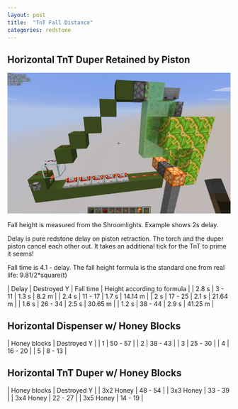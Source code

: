 ```yaml
---
layout: post
title:  "TnT Fall Distance"
categories: redstone
---
```


## Horizontal TnT Duper Retained by Piston

![Duper retained by piston](/assets/tnt-fall-height/duper-piston.jpg)

Fall height is measured from the Shroomlights.  Example shows 2s delay.

Delay is pure redstone delay on piston retraction.  The torch
and the duper piston cancel each other out.  It takes an additional
tick for the TnT to prime it seems!

Fall time is 4.1 - delay.  The fall height formula is the standard
one from real life:  9.81/2*square(t)

| Delay | Destroyed Y | Fall time | Height according to formula |
| 2.8 s | 3 - 11 | 1.3 s | 8.2 m |
| 2.4 s | 11 - 17 | 1.7 s | 14.14 m |
| 2 s | 17 - 25 | 2.1 s | 21.64 m |
| 1.6 s | 26 - 34 | 2.5 s | 30.65 m |
| 1.2 s | 38 - 44 | 2.9 s | 41.25 m |


## Horizontal Dispenser w/ Honey Blocks

| Honey blocks | Destroyed Y |
| 1  | 50 - 57 |
| 2 | 38 - 43 |
| 3 | 25 - 30 |
| 4 | 16 - 20 |
| 5 | 8 - 13 |


## Horizontal TnT Duper w/ Honey Blocks

| Honey blocks | Destroyed Y |
| 3x2 Honey | 48 - 54 |
| 3x3 Honey | 33 - 39 |
| 3x4 Honey | 22 - 27 |
| 3x5 Honey | 14 - 19 |


